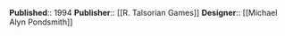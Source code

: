 **Published**:: 1994
**Publisher**:: [[R. Talsorian Games]]
**Designer**:: [[Michael Alyn Pondsmith]]


